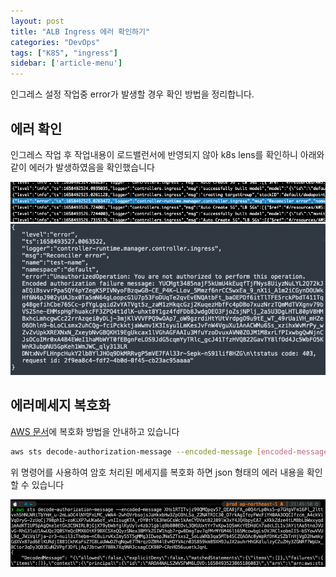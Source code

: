 ```yaml
---
layout: post
title: "ALB Ingress 에러 확인하기"
categories: "DevOps"
tags: ["K8S", "ingress"]
sidebar: ['article-menu']
---
```


인그레스 설정 작업중 error가 발생할 경우 확인 방법을 정리합니다.

## 에러 확인
인그레스 작업 후 작업내용이 로드밸런서에 반영되지 않아 k8s lens를 확인하니 아래와 같이 에러가 발생하였음을 확인했습니다

<img class="post_img" src="/assets/images/posts/alb_error.png">

<img class="post_img" src="/assets/images/posts/alb_error_full.png">


## 에러메세지 복호화
[AWS 문서](https://aws.amazon.com/ko/premiumsupport/knowledge-center/ec2-not-auth-launch/)에 복호화 방법을 안내하고 있습니다
``` bash
aws sts decode-authorization-message --encoded-message [encoded-message]
```

위 명령어를 사용하여 암호 처리된 메세지를 복호화 하면 json 형태의 에러 내용을 확인 할 수 있습니다

<img class="post_img" src="/assets/images/posts/alb_error_decode.png">

